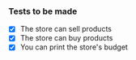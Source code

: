 ### Tests to be made

- [x] The store can sell products
- [x] The store can buy products
- [x] You can print the store's budget
